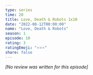 ```yaml
---
type: series
time: 20
title: Love, Death & Robots 1x10
date: "2022-08-12T00:00:00"
name: "Love, Death & Robots"
season: 1
episode: 10
rating: 3
ratingEmoji: "⭐️⭐️⭐️"
share: false
---
```


_[No review was written for this episode]_

